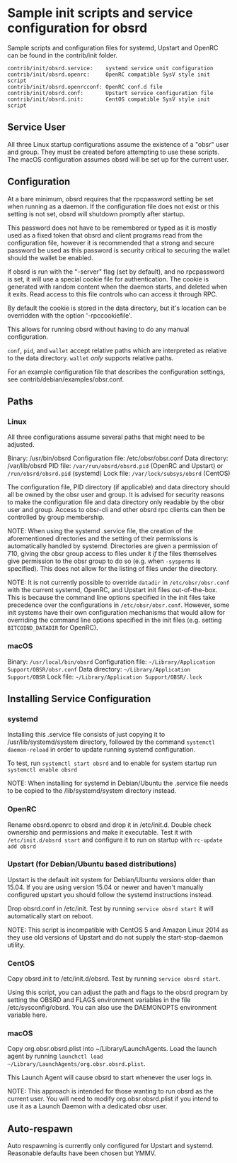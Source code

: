 Sample init scripts and service configuration for obsrd
==========================================================

Sample scripts and configuration files for systemd, Upstart and OpenRC
can be found in the contrib/init folder.

    contrib/init/obsrd.service:    systemd service unit configuration
    contrib/init/obsrd.openrc:     OpenRC compatible SysV style init script
    contrib/init/obsrd.openrcconf: OpenRC conf.d file
    contrib/init/obsrd.conf:       Upstart service configuration file
    contrib/init/obsrd.init:       CentOS compatible SysV style init script

Service User
---------------------------------

All three Linux startup configurations assume the existence of a "obsr" user
and group.  They must be created before attempting to use these scripts.
The macOS configuration assumes obsrd will be set up for the current user.

Configuration
---------------------------------

At a bare minimum, obsrd requires that the rpcpassword setting be set
when running as a daemon.  If the configuration file does not exist or this
setting is not set, obsrd will shutdown promptly after startup.

This password does not have to be remembered or typed as it is mostly used
as a fixed token that obsrd and client programs read from the configuration
file, however it is recommended that a strong and secure password be used
as this password is security critical to securing the wallet should the
wallet be enabled.

If obsrd is run with the "-server" flag (set by default), and no rpcpassword is set,
it will use a special cookie file for authentication. The cookie is generated with random
content when the daemon starts, and deleted when it exits. Read access to this file
controls who can access it through RPC.

By default the cookie is stored in the data directory, but it's location can be overridden
with the option '-rpccookiefile'.

This allows for running obsrd without having to do any manual configuration.

`conf`, `pid`, and `wallet` accept relative paths which are interpreted as
relative to the data directory. `wallet` *only* supports relative paths.

For an example configuration file that describes the configuration settings,
see contrib/debian/examples/obsr.conf.

Paths
---------------------------------

### Linux

All three configurations assume several paths that might need to be adjusted.

Binary:              /usr/bin/obsrd
Configuration file:  /etc/obsr/obsr.conf
Data directory:      /var/lib/obsrd
PID file:            `/var/run/obsrd/obsrd.pid` (OpenRC and Upstart) or `/run/obsrd/obsrd.pid` (systemd)
Lock file:           `/var/lock/subsys/obsrd` (CentOS)

The configuration file, PID directory (if applicable) and data directory
should all be owned by the obsr user and group.  It is advised for security
reasons to make the configuration file and data directory only readable by the
obsr user and group.  Access to obsr-cli and other obsrd rpc clients
can then be controlled by group membership.

NOTE: When using the systemd .service file, the creation of the aforementioned
directories and the setting of their permissions is automatically handled by
systemd. Directories are given a permission of 710, giving the obsr group
access to files under it _if_ the files themselves give permission to the
obsr group to do so (e.g. when `-sysperms` is specified). This does not allow
for the listing of files under the directory.

NOTE: It is not currently possible to override `datadir` in
`/etc/obsr/obsr.conf` with the current systemd, OpenRC, and Upstart init
files out-of-the-box. This is because the command line options specified in the
init files take precedence over the configurations in
`/etc/obsr/obsr.conf`. However, some init systems have their own
configuration mechanisms that would allow for overriding the command line
options specified in the init files (e.g. setting `BITCOIND_DATADIR` for
OpenRC).

### macOS

Binary:              `/usr/local/bin/obsrd`
Configuration file:  `~/Library/Application Support/OBSR/obsr.conf`
Data directory:      `~/Library/Application Support/OBSR`
Lock file:           `~/Library/Application Support/OBSR/.lock`

Installing Service Configuration
-----------------------------------

### systemd

Installing this .service file consists of just copying it to
/usr/lib/systemd/system directory, followed by the command
`systemctl daemon-reload` in order to update running systemd configuration.

To test, run `systemctl start obsrd` and to enable for system startup run
`systemctl enable obsrd`

NOTE: When installing for systemd in Debian/Ubuntu the .service file needs to be copied to the /lib/systemd/system directory instead.

### OpenRC

Rename obsrd.openrc to obsrd and drop it in /etc/init.d.  Double
check ownership and permissions and make it executable.  Test it with
`/etc/init.d/obsrd start` and configure it to run on startup with
`rc-update add obsrd`

### Upstart (for Debian/Ubuntu based distributions)

Upstart is the default init system for Debian/Ubuntu versions older than 15.04. If you are using version 15.04 or newer and haven't manually configured upstart you should follow the systemd instructions instead.

Drop obsrd.conf in /etc/init.  Test by running `service obsrd start`
it will automatically start on reboot.

NOTE: This script is incompatible with CentOS 5 and Amazon Linux 2014 as they
use old versions of Upstart and do not supply the start-stop-daemon utility.

### CentOS

Copy obsrd.init to /etc/init.d/obsrd. Test by running `service obsrd start`.

Using this script, you can adjust the path and flags to the obsrd program by
setting the OBSRD and FLAGS environment variables in the file
/etc/sysconfig/obsrd. You can also use the DAEMONOPTS environment variable here.

### macOS

Copy org.obsr.obsrd.plist into ~/Library/LaunchAgents. Load the launch agent by
running `launchctl load ~/Library/LaunchAgents/org.obsr.obsrd.plist`.

This Launch Agent will cause obsrd to start whenever the user logs in.

NOTE: This approach is intended for those wanting to run obsrd as the current user.
You will need to modify org.obsr.obsrd.plist if you intend to use it as a
Launch Daemon with a dedicated obsr user.

Auto-respawn
-----------------------------------

Auto respawning is currently only configured for Upstart and systemd.
Reasonable defaults have been chosen but YMMV.
